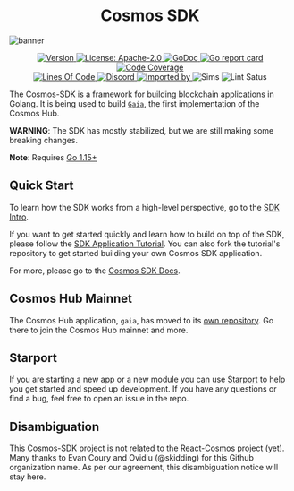<!--
parent:
  order: false
-->

<div align="center">
  <h1> Cosmos SDK </h1>
</div>

![banner](docs/osmosis-sdk-image.jpg)

<div align="center">
  <a href="https://github.com/cosmos/osmosis-sdk/releases/latest">
    <img alt="Version" src="https://img.shields.io/github/tag/cosmos/osmosis-sdk.svg" />
  </a>
  <a href="https://github.com/cosmos/osmosis-sdk/blob/master/LICENSE">
    <img alt="License: Apache-2.0" src="https://img.shields.io/github/license/cosmos/osmosis-sdk.svg" />
  </a>
  <a href="https://pkg.go.dev/github.com/cosmos/osmosis-sdk?tab=doc">
    <img alt="GoDoc" src="https://godoc.org/github.com/cosmos/osmosis-sdk?status.svg" />
  </a>
  <a href="https://goreportcard.com/report/github.com/cosmos/osmosis-sdk">
    <img alt="Go report card" src="https://goreportcard.com/badge/github.com/cosmos/osmosis-sdk" />
  </a>
  <a href="https://codecov.io/gh/cosmos/osmosis-sdk">
    <img alt="Code Coverage" src="https://codecov.io/gh/cosmos/osmosis-sdk/branch/master/graph/badge.svg" />
  </a>
</div>
<div align="center">
  <a href="https://github.com/cosmos/osmosis-sdk">
    <img alt="Lines Of Code" src="https://tokei.rs/b1/github/cosmos/osmosis-sdk" />
  </a>
  <a href="https://discord.gg/AzefAFd">
    <img alt="Discord" src="https://img.shields.io/discord/669268347736686612.svg" />
  </a>
  <a href="https://sourcegraph.com/github.com/cosmos/osmosis-sdk?badge">
    <img alt="Imported by" src="https://sourcegraph.com/github.com/cosmos/osmosis-sdk/-/badge.svg" />
  </a>
    <img alt="Sims" src="https://github.com/cosmos/osmosis-sdk/workflows/Sims/badge.svg" />
    <img alt="Lint Satus" src="https://github.com/cosmos/osmosis-sdk/workflows/Lint/badge.svg" />
</div>




The Cosmos-SDK is a framework for building blockchain applications in Golang.
It is being used to build [`Gaia`](https://github.com/cosmos/gaia), the first implementation of the Cosmos Hub.

**WARNING**: The SDK has mostly stabilized, but we are still making some
breaking changes.

**Note**: Requires [Go 1.15+](https://golang.org/dl/)

## Quick Start

To learn how the SDK works from a high-level perspective, go to the [SDK Intro](./docs/intro/overview.md).

If you want to get started quickly and learn how to build on top of the SDK, please follow the [SDK Application Tutorial](https://tutorials.cosmos.network/nameservice/tutorial/00-intro.html). You can also fork the tutorial's repository to get started building your own Cosmos SDK application.

For more, please go to the [Cosmos SDK Docs](./docs/).

## Cosmos Hub Mainnet

The Cosmos Hub application, `gaia`, has moved to its [own repository](https://github.com/cosmos/gaia). Go there to join the Cosmos Hub mainnet and more.

## Starport

If you are starting a new app or a new module you can use [Starport](https://github.com/tendermint/starport) to help you get started and speed up development. If you have any questions or find a bug, feel free to open an issue in the repo.

## Disambiguation

This Cosmos-SDK project is not related to the [React-Cosmos](https://github.com/react-cosmos/react-cosmos) project (yet). Many thanks to Evan Coury and Ovidiu (@skidding) for this Github organization name. As per our agreement, this disambiguation notice will stay here.
